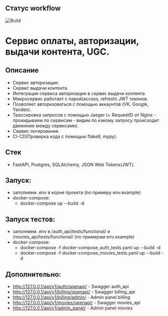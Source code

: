 ## Статус workflow
![Build](https://github.com/nusatov/ugc_sprint_2/actions/workflows/build.yml/badge.svg)

# Сервис оплаты, авторизации, выдачи контента, UGC.

## Описание
  - Сервис авторизации.
  - Сервис выдачи контента.
  - Интеграция сервиса авторизации в сервис выдачи контента.
  - Микросервис работает с парой(access, refresh) JWT токенов.
  - Позволяет авторизоваться с помощью аккаунтов (VK, Google, Yandex).
  - Трассировка запросов с помощью Jaeger (+ RequestID от Nginx - прокидываем по сервисам - видим по какому запросу происходит движение между сервисами).
  - Сервис логирования.
  - CI-CD(Проверка кода с помощью flake8, mypy).

## Стек
  - FastAPI, Postgres, SQLAlchemy, JSON Web Tokens(JWT).

## Запуск:
- заполняем .env в корне проекта (по примеру env.example)
- docker-compose:
    - docker-compose up --build -d

## Запуск тестов:
- заполняем .env в /auth_api/tests/functional/ и /movies_api/tests/functional/ (по примерам env.example)
- docker-compose:
    - docker-compose -f docker-compose_auth_tests.yaml up --build -d
    - docker-compose -f docker-compose_movies_tests.yaml up --build -d

## Дополнительно:
- http://127.0.0.1/api/v1/auth/openapi/ - Swagger auth_api
- http://127.0.0.1/api/v1/billing/openapi/ - Swagger billing_api
- http://127.0.0.1/api/v1/billing/admin/  - Admin panel billing
- http://127.0.0.1/api/v1/movies/openapi/  - Swagger movies_api
- http://127.0.0.1/api/v1/admin_panel/  - Admin panel movies
